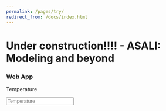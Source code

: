 ```yaml
---
permalink: /pages/try/
redirect_from: /docs/index.html
---
```


<h1 class="text-center">Under construction!!!! - ASALI: Modeling and beyond</h1>
<h3 class="text-center">Web App</h3>

<div class="row">
    <div class="input-group mb-3">
        <div class="input-group-prepend">
            <p class="input-group-text">Temperature</p>
        </div>
        <input type="number" class="form-control" placeholder="Temperature">
    </div>
<!--
    <div class = "col-sm text-center">
        <input type="number" class="form-control" placeholder="Temperature in K">
    </div>
    <div class = "col-sm text-center">
        <input type="number" class="form-control" placeholder="Pressure in Pa">
    </div>
-->
</div>

